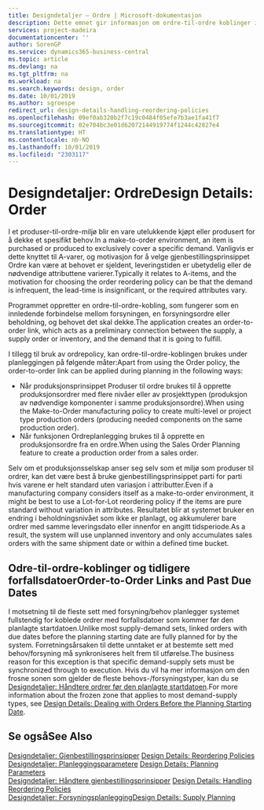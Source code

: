 ```yaml
---
title: Designdetaljer – Ordre | Microsoft-dokumentasjon
description: Dette emnet gir informasjon om ordre-til-ordre koblinger i et produser-til-ordre-miljø.
services: project-madeira
documentationcenter: ''
author: SorenGP
ms.service: dynamics365-business-central
ms.topic: article
ms.devlang: na
ms.tgt_pltfrm: na
ms.workload: na
ms.search.keywords: design, order
ms.date: 10/01/2019
ms.author: sgroespe
redirect_url: design-details-handling-reordering-policies
ms.openlocfilehash: 09ef0ab320b2f7c19c0484f05efe7b3ae1fa41f7
ms.sourcegitcommit: 02e704bc3e01d62072144919774f1244c42827e4
ms.translationtype: HT
ms.contentlocale: nb-NO
ms.lasthandoff: 10/01/2019
ms.locfileid: "2303117"
---
```

# <a name="design-details-order"></a><span data-ttu-id="f83b5-103">Designdetaljer: Ordre</span><span class="sxs-lookup"><span data-stu-id="f83b5-103">Design Details: Order</span></span>
<span data-ttu-id="f83b5-104">I et produser-til-ordre-miljø blir en vare utelukkende kjøpt eller produsert for å dekke et spesifikt behov.</span><span class="sxs-lookup"><span data-stu-id="f83b5-104">In a make-to-order environment, an item is purchased or produced to exclusively cover a specific demand.</span></span> <span data-ttu-id="f83b5-105">Vanligvis er dette knyttet til A-varer, og motivasjon for å velge gjenbestillingsprinsippet Ordre kan være at behovet er sjeldent, leveringstiden er ubetydelig eller de nødvendige attributtene varierer.</span><span class="sxs-lookup"><span data-stu-id="f83b5-105">Typically it relates to A-items, and the motivation for choosing the order reordering policy can be that the demand is infrequent, the lead-time is insignificant, or the required attributes vary.</span></span>  

<span data-ttu-id="f83b5-106">Programmet oppretter en ordre-til-ordre-kobling, som fungerer som en innledende forbindelse mellom forsyningen, en forsyningsordre eller beholdning, og behovet det skal dekke.</span><span class="sxs-lookup"><span data-stu-id="f83b5-106">The application creates an order-to-order link, which acts as a preliminary connection between the supply, a supply order or inventory, and the demand that it is going to fulfill.</span></span>  

<span data-ttu-id="f83b5-107">I tillegg til bruk av ordrepolicy, kan ordre-til-ordre-koblingen brukes under planleggingen på følgende måter:</span><span class="sxs-lookup"><span data-stu-id="f83b5-107">Apart from using the Order policy, the order-to-order link can be applied during planning in the following ways:</span></span>  

* <span data-ttu-id="f83b5-108">Når produksjonsprinsippet Produser til ordre brukes til å opprette produksjonsordrer med flere nivåer eller av prosjekttypen (produksjon av nødvendige komponenter i samme produksjonsordre).</span><span class="sxs-lookup"><span data-stu-id="f83b5-108">When using the Make-to-Order manufacturing policy to create multi-level or project type production orders (producing needed components on the same production order).</span></span>  
* <span data-ttu-id="f83b5-109">Når funksjonen Ordreplanlegging brukes til å opprette en produksjonsordre fra en ordre.</span><span class="sxs-lookup"><span data-stu-id="f83b5-109">When using the Sales Order Planning feature to create a production order from a sales order.</span></span>  

<span data-ttu-id="f83b5-110">Selv om et produksjonsselskap anser seg selv som et miljø som produser til ordrer, kan det være best å bruke gjenbestillingsprinsippet parti for parti hvis varene er helt standard uten variasjon i attributter.</span><span class="sxs-lookup"><span data-stu-id="f83b5-110">Even if a manufacturing company considers itself as a make-to-order environment, it might be best to use a Lot-for-Lot reordering policy if the items are pure standard without variation in attributes.</span></span> <span data-ttu-id="f83b5-111">Resultatet blir at systemet bruker en endring i beholdningsnivået som ikke er planlagt, og akkumulerer bare ordrer med samme leveringsdato eller innenfor en angitt tidsperiode.</span><span class="sxs-lookup"><span data-stu-id="f83b5-111">As a result, the system will use unplanned inventory and only accumulates sales orders with the same shipment date or within a defined time bucket.</span></span>  

## <a name="order-to-order-links-and-past-due-dates"></a><span data-ttu-id="f83b5-112">Odre-til-ordre-koblinger og tidligere forfallsdatoer</span><span class="sxs-lookup"><span data-stu-id="f83b5-112">Order-to-Order Links and Past Due Dates</span></span>  
<span data-ttu-id="f83b5-113">I motsetning til de fleste sett med forsyning/behov planlegger systemet fullstendig for koblede ordrer med forfallsdatoer som kommer før den planlagte startdatoen.</span><span class="sxs-lookup"><span data-stu-id="f83b5-113">Unlike most supply-demand sets, linked orders with due dates before the planning starting date are fully planned for by the system.</span></span> <span data-ttu-id="f83b5-114">Forretningsårsaken til dette unntaket er at bestemte sett med behov/forsyning må synkroniseres helt frem til utførelse.</span><span class="sxs-lookup"><span data-stu-id="f83b5-114">The business reason for this exception is that specific demand-supply sets must be synchronized through to execution.</span></span> <span data-ttu-id="f83b5-115">Hvis du vil ha mer informasjon om den frosne sonen som gjelder de fleste behovs-/forsyningstyper, kan du se [Designdetaljer: Håndtere ordrer før den planlagte startdatoen](design-details-dealing-with-orders-before-the-planning-starting-date.md).</span><span class="sxs-lookup"><span data-stu-id="f83b5-115">For more information about the frozen zone that applies to most demand-supply types, see [Design Details: Dealing with Orders Before the Planning Starting Date](design-details-dealing-with-orders-before-the-planning-starting-date.md).</span></span>  

## <a name="see-also"></a><span data-ttu-id="f83b5-116">Se også</span><span class="sxs-lookup"><span data-stu-id="f83b5-116">See Also</span></span>  
<span data-ttu-id="f83b5-117">[Designdetaljer: Gjenbestillingsprinsipper](design-details-reordering-policies.md) </span><span class="sxs-lookup"><span data-stu-id="f83b5-117">[Design Details: Reordering Policies](design-details-reordering-policies.md) </span></span>  
<span data-ttu-id="f83b5-118">[Designdetaljer: Planleggingsparametere](design-details-planning-parameters.md) </span><span class="sxs-lookup"><span data-stu-id="f83b5-118">[Design Details: Planning Parameters](design-details-planning-parameters.md) </span></span>  
<span data-ttu-id="f83b5-119">[Designdetaljer: Håndtere gjenbestillingsprinsipper](design-details-handling-reordering-policies.md) </span><span class="sxs-lookup"><span data-stu-id="f83b5-119">[Design Details: Handling Reordering Policies](design-details-handling-reordering-policies.md) </span></span>  
[<span data-ttu-id="f83b5-120">Designdetaljer: Forsyningsplanlegging</span><span class="sxs-lookup"><span data-stu-id="f83b5-120">Design Details: Supply Planning</span></span>](design-details-supply-planning.md)
